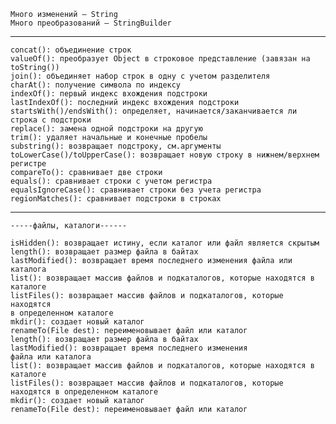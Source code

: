     Много изменений – String
    Много преобразований – StringBuilder
----------------------
    concat(): объединение строк
    valueOf(): преобразует Object в строковое представление (завязан на toString())
    join(): объединяет набор строк в одну с учетом разделителя
    charAt(): получение символа по индексу
    indexOf(): первый индекс вхождения подстроки
    lastIndexOf(): последний индекс вхождения подстроки
    startsWith()/endsWith(): определяет, начинается/заканчивается ли строка с подстроки
    replace(): замена одной подстроки на другую
    trim(): удаляет начальные и конечные пробелы
    substring(): возвращает подстроку, см.аргументы
    toLowerCase()/toUpperCase(): возвращает новую строку в нижнем/верхнем регистре
    сompareTo(): сравнивает две строки
    equals(): сравнивает строки с учетом регистра
    equalsIgnoreCase(): сравнивает строки без учета регистра
    regionMatches(): сравнивает подстроки в строках

-------------------------------------
    -----файлы, каталоги------

    isHidden(): возвращает истину, если каталог или файл является скрытым
    length(): возвращает размер файла в байтах
    lastModified(): возвращает время последнего изменения файла или каталога
    list(): возвращает массив файлов и подкаталогов, которые находятся в каталоге
    listFiles(): возвращает массив файлов и подкаталогов, которые находятся
    в определенном каталоге
    mkdir(): создает новый каталог
    renameTo(File dest): переименовывает файл или каталог
    length(): возвращает размер файла в байтах
    lastModified(): возвращает время последнего изменения
    файла или каталога
    list(): возвращает массив файлов и подкаталогов, которые находятся в каталоге
    listFiles(): возвращает массив файлов и подкаталогов, которые
    находятся в определенном каталоге
    mkdir(): создает новый каталог
    renameTo(File dest): переименовывает файл или каталог